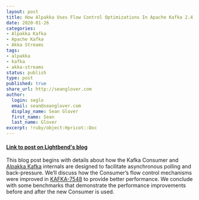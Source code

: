 ```yaml
---
layout: post
title: How Alpakka Uses Flow Control Optimizations In Apache Kafka 2.4
date: 2020-01-26
categories:
- Alpakka Kafka
- Apache Kafka
- Akka Streams
tags:
- alpakka
- kafka
- akka-streams
status: publish
type: post
published: true
share_url: http://seanglover.com
author:
  login: seglo
  email: sean@seanglover.com
  display_name: Sean Glover
  first_name: Sean
  last_name: Glover
excerpt: !ruby/object:Hpricot::Doc
---
```


#### [Link to post on Lightbend's blog](https://www.lightbend.com/blog/alpakka-kafka-flow-control-optimizations)

This blog post begins with details about how the Kafka Consumer and [Alpakka Kafka](https://github.com/akka/alpakka-kafka) internals are designed to facilitate asynchronous polling and back-pressure. We’ll discuss how the Consumer’s flow control mechanisms were improved in [KAFKA-7548](https://issues.apache.org/jira/browse/KAFKA-7548) to provide better performance. We conclude with some benchmarks that demonstrate the performance improvements before and after the new Consumer is used.